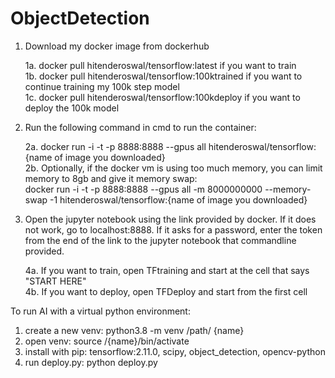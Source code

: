# ObjectDetection
1. Download my docker image from dockerhub

   1a. docker pull hitenderoswal/tensorflow:latest if you want to train  
   1b. docker pull hitenderoswal/tensorflow:100ktrained if you want to continue training my 100k step model  
   1c. docker pull hitenderoswal/tensorflow:100kdeploy if you want to deploy the 100k model

2. Run the following command in cmd to run the container: 

   2a. docker run -i -t -p 8888:8888 --gpus all hitenderoswal/tensorflow:{name of image you downloaded}  
   2b. Optionally, if the docker vm is using too much memory, you can limit memory to 8gb and give it memory swap:  
   docker run -i -t -p 8888:8888 --gpus all -m 8000000000 --memory-swap -1 hitenderoswal/tensorflow:{name of image you downloaded}

3. Open the jupyter notebook using the link provided by docker. If it does not work, go to localhost:8888. If it asks for a password, enter the token from the end of the link to the jupyter notebook that commandline provided.

   4a. If you want to train, open TFtraining and start at the cell that says "START HERE"  
   4b. If you want to deploy, open TFDeploy and start from the first cell 



To run AI with a virtual python environment:
1. create a new venv: python3.8 -m venv /path/ {name}
2. open venv: source /{name}/bin/activate
3. install with pip: tensorflow:2.11.0, scipy, object_detection, opencv-python
4. run deploy.py: python deploy.py
